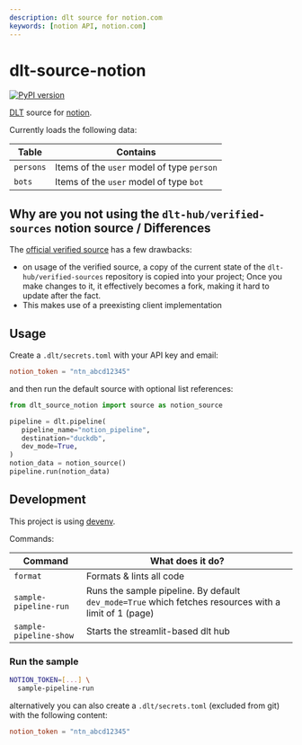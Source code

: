 ```yaml
---
description: dlt source for notion.com
keywords: [notion API, notion.com]
---
```


# dlt-source-notion

[![PyPI version](https://img.shields.io/pypi/v/dlt-source-notion)](https://pypi.org/project/dlt-source-notion/)

[DLT](https://dlthub.com/) source for [notion](https://www.notion.com/).

Currently loads the following data:

| Table | Contains |
| -- | -- |
| `persons` | Items of the `user` model of type `person` |
| `bots` | Items of the `user` model of type `bot` |

## Why are you not using the `dlt-hub/verified-sources` notion source / Differences

The [official verified source](https://github.com/dlt-hub/verified-sources/tree/master/sources/notion)
has a few drawbacks:

- on usage of the verified source, a copy of the current state of
  the `dlt-hub/verified-sources` repository is copied into your project;
  Once you make changes to it, it effectively becomes a fork,
  making it hard to update after the fact.
- This makes use of a preexisting client implementation

## Usage

Create a `.dlt/secrets.toml` with your API key and email:

```toml
notion_token = "ntn_abcd12345"
```

and then run the default source with optional list references:

```py
from dlt_source_notion import source as notion_source

pipeline = dlt.pipeline(
   pipeline_name="notion_pipeline",
   destination="duckdb",
   dev_mode=True,
)
notion_data = notion_source()
pipeline.run(notion_data)
```

## Development

This project is using [devenv](https://devenv.sh/).

Commands:

| Command | What does it do? |
| -- | -- |
| `format` | Formats & lints all code |
| `sample-pipeline-run` | Runs the sample pipeline. By default `dev_mode=True` which fetches resources with a limit of 1 (page) |
| `sample-pipeline-show` | Starts the streamlit-based dlt hub |

### Run the sample

```sh
NOTION_TOKEN=[...] \
  sample-pipeline-run
```

alternatively you can also create a `.dlt/secrets.toml`
(excluded from git) with the following content:

```toml
notion_token = "ntn_abcd12345"
```
